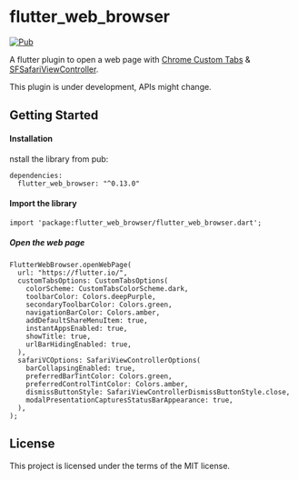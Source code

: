 # flutter_web_browser

[![Pub](https://img.shields.io/pub/v/flutter_web_browser.svg)](https://pub.dartlang.org/packages/flutter_web_browser)

A flutter plugin to open a web page with [Chrome Custom Tabs](https://developer.chrome.com/multidevice/android/customtabs) & [SFSafariViewController](https://developer.apple.com/documentation/safariservices/sfsafariviewcontroller).

This plugin is under development, APIs might change.

## Getting Started

#### Installation
nstall the library from pub:
```
dependencies:
  flutter_web_browser: "^0.13.0"
```


#### Import the library
```
import 'package:flutter_web_browser/flutter_web_browser.dart';
```

##### Open the web page
```
FlutterWebBrowser.openWebPage(
  url: "https://flutter.io/",
  customTabsOptions: CustomTabsOptions(
    colorScheme: CustomTabsColorScheme.dark,
    toolbarColor: Colors.deepPurple,
    secondaryToolbarColor: Colors.green,
    navigationBarColor: Colors.amber,
    addDefaultShareMenuItem: true,
    instantAppsEnabled: true,
    showTitle: true,
    urlBarHidingEnabled: true,
  ),
  safariVCOptions: SafariViewControllerOptions(
    barCollapsingEnabled: true,
    preferredBarTintColor: Colors.green,
    preferredControlTintColor: Colors.amber,
    dismissButtonStyle: SafariViewControllerDismissButtonStyle.close,
    modalPresentationCapturesStatusBarAppearance: true,
  ),
);
```


## License
This project is licensed under the terms of the MIT license.
